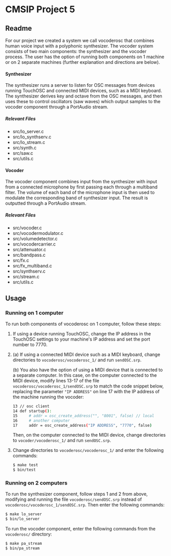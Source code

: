 CMSIP Project 5
===============
Readme
------
For our project we created a system we call vocoderosc that combines human voice input with a polyphonic synthesizer. The vocoder system consists of two main components: the synthesizer and the vocoder process. The user has the option of running both components on 1 machine or on 2 separate machines (further explanation and directions are below).

#### Synthesizer ####
The synthesizer runs a server to listen for OSC messages from devices running TouchOSC and connected MIDI devices, such as a MIDI keyboard. The synthesizer derives key and octave from the OSC messages, and then uses these to control oscillators (saw waves) which output samples to the vocoder component through a PortAudio stream.
##### Relevant Files #####
- src/lo_server.c
- src/lo_synthserv.c
- src/lo_stream.c
- src/synth.c
- src/saw.c
- src/utils.c

#### Vocoder ####
The vocoder component combines input from the synthesizer with input from a connected microphone by first passing each through a multiband filter. The volume of each band of the microphone input is then used to modulate the corresponding band of synthesizer input. The result is outputted through a PortAudio stream.
##### Relevant Files #####
- src/vocoder.c
- src/vocodermodulator.c
- src/volumedetector.c 
- src/vocodercarrier.c
- src/attenuator.c
- src/bandpass.c
- src/fx.c
- src/fx_multiband.c
- src/synthserv.c
- src/stream.c
- src/utils.c

Usage
-----
### Running on 1 computer ###
To run both components of vocoderosc on 1 computer, follow these steps:

1.  If using a device running TouchOSC, change the IP address in the TouchOSC settings to your
    machine's IP address and set the port number to 7770.
2.  
    (a) If using a connected MIDI device such as a MIDI keyboard, change directories to `vocoderosc/vocoderosc_1/` and run `sendOSC.srp`.

    (b) You also have the option of using a MIDI device that is connected to a separate computer. In this case, on the computer connected to the MIDI device, modify lines 13-17 of the file `vocoderosc/vocoderosc_1/sendOSC.srp` to match the code snippet below, replacing the parameter `"IP ADDRESS"` on line 17 with the IP address of the machine running the vocoder:
    ```sh
    13 // osc client
    14 def startup():
    15     # addr = osc_create_address("", "8001", false) // local
    16     # another computer
    17     addr = osc_create_address("IP ADDRESS", "7770", false) 
    ```
    Then, on the computer connected to the MIDI device, change directories to `vocoder/vocoderosc_1/` and run `sendOSC.srp`.
3.  Change directories to `vocoderosc/vocoderosc_1/` and enter the following commands:
    ```sh
    $ make test
    $ bin/test
    ```

### Running on 2 computers ###
To run the synthesizer component, follow steps 1 and 2 from above, modifying and running the file `vocoderosc/sendOSC.srp` instead of `vocoderosc/vocoderosc_1/sendOSC.srp`. Then enter the following commands:
```sh
$ make lo_server
$ bin/lo_server
```

To run the vocoder component, enter the following commands from the `vocoderosc/` directory:
```sh
$ make pa_stream
$ bin/pa_stream
```
